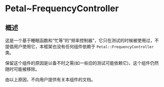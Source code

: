 # Petal~FrequencyController

## 概述

这是一个基于睡眠函数和“忙等”的“频率控制器”，它只在测试的时候被使用过，不提倡用户使用它，本框架也没有任何组件依赖于 `Petal::FrequencyController` 类。  

保留这个组件的原因是以备不时之需(如一些旧的测试可能依赖它)，这个组件仍然随时可能被移除。  

由以上原因，不向用户提供有关本组件的文档。  
